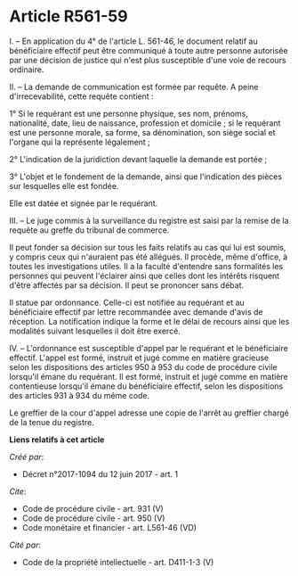 # Article R561-59

I. – En application du 4° de l'article L. 561-46, le document relatif au bénéficiaire effectif peut être communiqué à toute
autre personne autorisée par une décision de justice qui n'est plus susceptible d'une voie de recours ordinaire. 

II. – La demande de communication est formée par requête. A peine d'irrecevabilité, cette requête contient : 

1° Si le requérant est une personne physique, ses nom, prénoms, nationalité, date, lieu de naissance, profession et
domicile ; si le requérant est une personne morale, sa forme, sa dénomination, son siège social et l'organe qui la représente
légalement ; 

2° L'indication de la juridiction devant laquelle la demande est portée ; 

3° L'objet et le fondement de la demande, ainsi que l'indication des pièces sur lesquelles elle est fondée. 

Elle est datée et signée par le requérant. 

III. – Le juge commis à la surveillance du registre est saisi par la remise de la requête au greffe du tribunal de commerce. 

Il peut fonder sa décision sur tous les faits relatifs au cas qui lui est soumis, y compris ceux qui n'auraient pas été
allégués. Il procède, même d'office, à toutes les investigations utiles. Il a la faculté d'entendre sans formalités les
personnes qui peuvent l'éclairer ainsi que celles dont les intérêts risquent d'être affectés par sa décision. Il peut se
prononcer sans débat. 

Il statue par ordonnance. Celle-ci est notifiée au requérant et au bénéficiaire effectif par lettre recommandée avec demande
d'avis de réception. La notification indique la forme et le délai de recours ainsi que les modalités suivant lesquelles il
doit être exercé. 

IV. – L'ordonnance est susceptible d'appel par le requérant et le bénéficiaire effectif. L'appel est formé, instruit et jugé
comme en matière gracieuse selon les dispositions des articles 950 à 953 du code de procédure civile lorsqu'il émane du
requérant. Il est formé, instruit et jugé comme en matière contentieuse lorsqu'il émane du bénéficiaire effectif, selon les
dispositions des articles 931 à 934 du même code. 

Le greffier de la cour d'appel adresse une copie de l'arrêt au greffier chargé de la tenue du registre.

**Liens relatifs à cet article**

_Créé par_:

  - Décret n°2017-1094 du 12 juin 2017 - art. 1

_Cite_:

  - Code de procédure civile - art. 931 (V)
  - Code de procédure civile - art. 950 (V)
  - Code monétaire et financier - art. L561-46 (VD)

_Cité par_:

  - Code de la propriété intellectuelle - art. D411-1-3 (V)
